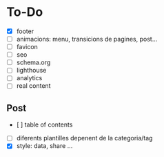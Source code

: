 # To-Do
- [x] footer
- [ ] animacions: menu, transicions de pagines, post...
- [ ] favicon
- [ ] seo
- [ ] schema.org
- [ ] lighthouse 
- [ ] analytics
- [ ] real content

## Post
- [ ] table of contents
- [ ] diferents plantilles depenent de la categoria/tag
- [x] style: data, share ...
